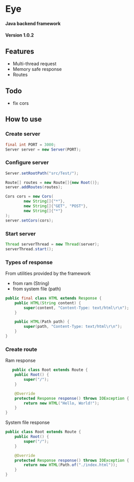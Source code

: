 # Eye 

#### Java backend framework

#### Version 1.0.2

## Features

- Multi-thread request
- Memory safe response
- Routes

## Todo

- fix cors

## How to use

### Create server

```java
final int PORT = 3000;
Server server = new Server(PORT);
```

### Configure server

```java
Server.setRootPath("src/Test/");

Route[] routes = new Route[]{new Root()};
server.addRoutes(routes);

Cors cors = new Cors(
		new String[]{"*"},
		new String[]{"GET", "POST"},
		new String[]{"*"}
);
server.setCors(cors);
```

### Start server

```java
Thread serverThread = new Thread(server);
serverThread.start();
```

### Types of response

From utilities provided by the framework

- from ram         (String)
- from system file (path)

```java
public final class HTML extends Response {
	public HTML(String content) {
		super(content, "Content-Type: text/html\r\n");
	}

	public HTML(Path path) {
		super(path, "Content-Type: text/html\r\n");
	}
}
```

### Create route

Ram response

```java
   public class Root extends Route {
	public Root() {
		super("/");
	}

	@Override
	protected Response response() throws IOException {
		return new HTML("Hello, World!");
	}
}
```

System file response

```java
public class Root extends Route {
	public Root() {
		super("/");
	}

	@Override
	protected Response response() throws IOException {
		return new HTML(Path.of("./index.html"));
	}
}
```
